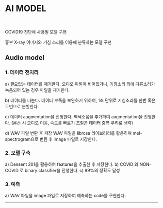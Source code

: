 # AI MODEL

<br/>

COVID19 진단에 사용될 모델 구현 

흉부 X-ray 이미지와 기침 소리를 이용해 분류하는 모델 구현


## Audio model

### 1. 데이터 전처리 
a) 필요없는 데이터를 제거한다.
오디오 파일이 비어있거나, 기침소리 외에 다른소리가 녹음되어 있는 경우 파일을 제거한다. 

b) 데이터를 나눈다.
데이터 부족을 보완하기 위하여, 1초 단위로 기침소리를 한번 혹은 두번으로 분할한다. 

c) 데이터 augmentation을 진행한다. 
백색소음을 추가하여 augmentation을 진행한다. (본선 시 오디오 이동, 속도를 빠르기 조절은 데이터 중복 우려로 생략) 

d) WAV 파일 변환 후 저장
WAV 파일을 librosa 라이브러리를 활용하여 mel-spectrogram으로 변환 후 image 파일로 저장한다. 

### 2. 모델 구축
a) Densent 201을 활용하여 features을 추출한 후 저장한다. 
b) COVID 와 NON-COVID 로 binary classifier을 진행한다. 
c) 89%의 정확도 달성

### 3. 예측 
a) WAV 파일을 image 파일로 저장하여 예측하는 code를 구현한다. 

--------------
